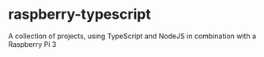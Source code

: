 # raspberry-typescript
A collection of projects, using TypeScript and NodeJS in combination with a Raspberry Pi 3
